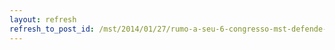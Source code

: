 ```yaml
---
layout: refresh
refresh_to_post_id: /mst/2014/01/27/rumo-a-seu-6-congresso-mst-defende-novo-tipo-de-reforma-agrria
---
```

